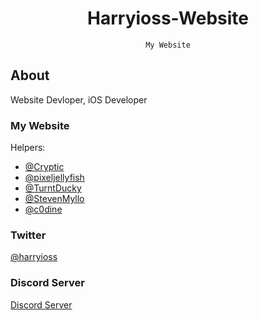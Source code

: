 <div align="center">

# Harryioss-Website
``` 
My Website
```

</div>

## About

Website Devloper, iOS Developer

### My Website
Helpers:
- [@Cryptic](https://twitter.com/cr4ptic)
- [@pixeljellyfish](https://twitter.com/pixeljellyfish)
- [@TurntDucky](https://twitter.com/turntducky)
- [@StevenMyllo](https://twitter.com/myllo_steven)
- [@c0dine](https://twitter.com/c0dine)<br/>

### Twitter
[@harryioss](https://twitter.com/harryioss) <br/>

### Discord Server
[Discord Server](https://discord.gg/vG23fCF) <br/>
